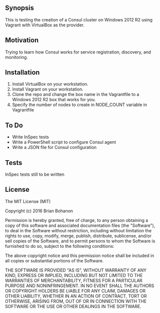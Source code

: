 ## Synopsis

This is testing the creation of a Consul cluster on Windows 2012 R2 using Vagrant with VirtualBox as the provider.


## Motivation

Trying to learn how Consul works for service registration, discovery, and monitoring.

## Installation
<ol>
  <li>Install VirtualBox on your workstation.</li>
  <li>Install Vagrant on your workstation.</li>
  <li>Clone the repo and change the box name in the Vagrantfile to a Windows 2012 R2 box that works for you.</li>
  <li>Specify the number of nodes to create in NODE_COUNT variable in Vagrantfile</li>
</ol>

## To Do
<ul>
  <li>Write InSpec tests</li>
  <li>Write a PowerShell script to configure Consul agent</li>
  <li>Write a JSON file for Consul configuration</li>
</ul>

## Tests

InSpec tests still to be written

## License

The MIT License (MIT)

Copyright (c) 2016 Brian Bohanon

Permission is hereby granted, free of charge, to any person obtaining a copy
of this software and associated documentation files (the "Software"), to deal
in the Software without restriction, including without limitation the rights
to use, copy, modify, merge, publish, distribute, sublicense, and/or sell
copies of the Software, and to permit persons to whom the Software is
furnished to do so, subject to the following conditions:

The above copyright notice and this permission notice shall be included in all
copies or substantial portions of the Software.

THE SOFTWARE IS PROVIDED "AS IS", WITHOUT WARRANTY OF ANY KIND, EXPRESS OR
IMPLIED, INCLUDING BUT NOT LIMITED TO THE WARRANTIES OF MERCHANTABILITY,
FITNESS FOR A PARTICULAR PURPOSE AND NONINFRINGEMENT. IN NO EVENT SHALL THE
AUTHORS OR COPYRIGHT HOLDERS BE LIABLE FOR ANY CLAIM, DAMAGES OR OTHER
LIABILITY, WHETHER IN AN ACTION OF CONTRACT, TORT OR OTHERWISE, ARISING FROM,
OUT OF OR IN CONNECTION WITH THE SOFTWARE OR THE USE OR OTHER DEALINGS IN THE
SOFTWARE.
